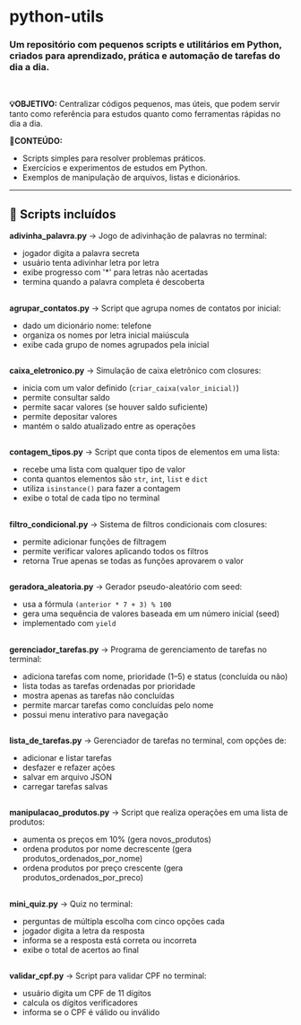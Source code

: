 # python-utils
<h3>Um repositório com pequenos scripts e utilitários em Python, criados para aprendizado, prática e automação de tarefas do dia a dia.</h3><br>

**💡OBJETIVO:**
Centralizar códigos pequenos, mas úteis, que podem servir tanto como referência para estudos quanto como ferramentas rápidas no dia a dia.

**📌CONTEÚDO:**
- Scripts simples para resolver problemas práticos.
- Exercícios e experimentos de estudos em Python.
- Exemplos de manipulação de arquivos, listas e dicionários.
---

## 📂 Scripts incluídos

**adivinha_palavra.py** → Jogo de adivinhação de palavras no terminal:
  - jogador digita a palavra secreta
  - usuário tenta adivinhar letra por letra
  - exibe progresso com '*' para letras não acertadas
  - termina quando a palavra completa é descoberta
##
**agrupar_contatos.py** → Script que agrupa nomes de contatos por inicial:
  - dado um dicionário nome: telefone
  - organiza os nomes por letra inicial maiúscula
  - exibe cada grupo de nomes agrupados pela inicial
##
**caixa_eletronico.py** → Simulação de caixa eletrônico com closures:
  - inicia com um valor definido (`criar_caixa(valor_inicial)`)
  - permite consultar saldo
  - permite sacar valores (se houver saldo suficiente)
  - permite depositar valores
  - mantém o saldo atualizado entre as operações
##
**contagem_tipos.py** → Script que conta tipos de elementos em uma lista:
  - recebe uma lista com qualquer tipo de valor
  - conta quantos elementos são `str`, `int`, `list` e `dict`
  - utiliza `isinstance()` para fazer a contagem
  - exibe o total de cada tipo no terminal
##
**filtro_condicional.py** → Sistema de filtros condicionais com closures:
  - permite adicionar funções de filtragem
  - permite verificar valores aplicando todos os filtros
  - retorna True apenas se todas as funções aprovarem o valor
##
**geradora_aleatoria.py** → Gerador pseudo-aleatório com seed:
  - usa a fórmula `(anterior * 7 + 3) % 100`
  - gera uma sequência de valores baseada em um número inicial (seed)
  - implementado com `yield`
##
**gerenciador_tarefas.py** → Programa de gerenciamento de tarefas no terminal:
  - adiciona tarefas com nome, prioridade (1–5) e status (concluída ou não)
  - lista todas as tarefas ordenadas por prioridade
  - mostra apenas as tarefas não concluídas
  - permite marcar tarefas como concluídas pelo nome
  - possui menu interativo para navegação
##
**lista_de_tarefas.py** → Gerenciador de tarefas no terminal, com opções de:
  - adicionar e listar tarefas
  - desfazer e refazer ações
  - salvar em arquivo JSON
  - carregar tarefas salvas
##
**manipulacao_produtos.py** → Script que realiza operações em uma lista de produtos:
  - aumenta os preços em 10% (gera novos_produtos)
  - ordena produtos por nome decrescente (gera produtos_ordenados_por_nome)
  - ordena produtos por preço crescente (gera produtos_ordenados_por_preco)
##
**mini_quiz.py** → Quiz no terminal:
  - perguntas de múltipla escolha com cinco opções cada
  - jogador digita a letra da resposta
  - informa se a resposta está correta ou incorreta
  - exibe o total de acertos ao final
##
**validar_cpf.py** → Script para validar CPF no terminal:
  - usuário digita um CPF de 11 dígitos
  - calcula os dígitos verificadores
  - informa se o CPF é válido ou inválido

